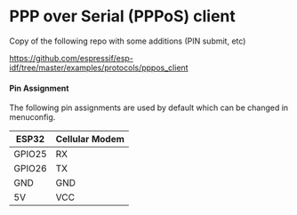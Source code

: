 # PPP over Serial (PPPoS) client

Copy of the following repo with some additions (PIN submit, etc)

https://github.com/espressif/esp-idf/tree/master/examples/protocols/pppos_client

#### Pin Assignment

The following pin assignments are used by default which can be changed in menuconfig.

| ESP32  | Cellular Modem |
| ------ | -------------- |
| GPIO25 | RX             |
| GPIO26 | TX             |
| GND    | GND            |
| 5V     | VCC            |

